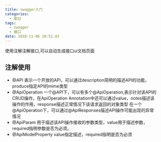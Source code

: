 ```yaml
---
title: swagger入门
categories:
  - 笔记
tags:
  - swagger
  - 接口
date: 2018-11-06 10:51:43
---
```

 使用注解注解接口,可以自动生成接口ui文档页面
 <!-- more -->

## 注解使用
* @API
表示一个开放的API，可以通过description简明的描述API的功能，produce指定API的mime类型
* @ApiOperation
一个@API下，可以有多个@ApiOperation,表示针对该API的CRUD操作，在ApiOperation Annotation中还可以通过value，notes描述该操作的作用，response描述正常情况下该请求返回的对象类型
在一个@ApiOperation下，可以通过@ApiResponses描述API操作可能出现的异常情况
* @ApiParam
用于描述该API操作接收的参数类型，value用于描述参数，required指明参数是否为必须。
* @ApiModelProperty
value指定描述，required指明是否为必须
